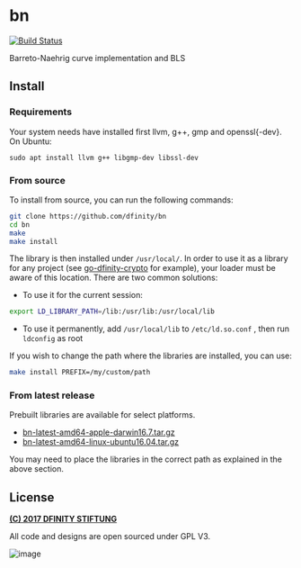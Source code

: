 # bn
[![Build Status](https://travis-ci.org/dfinity/bn.svg?branch=master)](https://travis-ci.org/dfinity/bn)

Barreto-Naehrig curve implementation and BLS

## Install

### Requirements

Your system needs have installed first llvm, g++, gmp and openssl{-dev}. On Ubuntu:

```
sudo apt install llvm g++ libgmp-dev libssl-dev
```

### From source

To install from source, you can run the following commands:
```bash
git clone https://github.com/dfinity/bn
cd bn
make
make install
```
The library is then installed under `/usr/local/`.
In order to use it as a library for any project (see [go-dfinity-crypto](https://github.com/dfinity/go-dfinity-crypto) for example), your loader must be aware of this location. There are two common solutions:
 - To use it for the current session:
```bash
export LD_LIBRARY_PATH=/lib:/usr/lib:/usr/local/lib
```
 - To use it permanently, add `/usr/local/lib` to `/etc/ld.so.conf` , then run `ldconfig` as root

If you wish to change the path where the libraries are installed, you can use:
```bash
make install PREFIX=/my/custom/path
```

### From latest release

Prebuilt libraries are available for select platforms.
* [bn-latest-amd64-apple-darwin16.7.tar.gz](https://s3-us-west-2.amazonaws.com/dfinity/crypto/bn/latest/bn-latest-amd64-apple-darwin16.7.tar.gz)
* [bn-latest-amd64-linux-ubuntu16.04.tar.gz](https://s3-us-west-2.amazonaws.com/dfinity/crypto/bn/latest/bn-latest-amd64-linux-ubuntu16.04.tar.gz)

You may need to place the libraries in the correct path as explained in the above section.

## License

[**(C) 2017 DFINITY STIFTUNG**](http://dfinity.network)

All code and designs are open sourced under GPL V3.

![image](https://user-images.githubusercontent.com/6457089/32753794-10f4cbc2-c883-11e7-8dcf-ff8088b38f9f.png)
